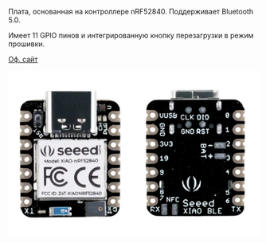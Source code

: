 Плата, основанная на контроллере nRF52840. Поддерживает Bluetooth 5.0.

Имеет 11 GPIO пинов и интегрированную кнопку перезагрузки в режим прошивки.

[Оф. сайт](https://wiki.seeedstudio.com/XIAO_BLE/)

![](/assets/hardware/controllers/seeed-xiao-ble.jpg)
